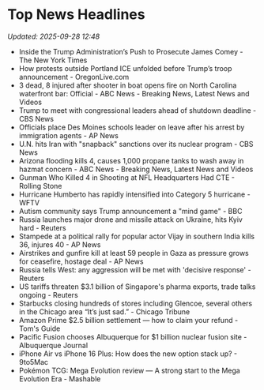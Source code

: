 # Top News Headlines

_Updated: 2025-09-28 12:48_

- Inside the Trump Administration’s Push to Prosecute James Comey - The New York Times
- How protests outside Portland ICE unfolded before Trump’s troop announcement - OregonLive.com
- 3 dead, 8 injured after shooter in boat opens fire on North Carolina waterfront bar: Official - ABC News - Breaking News, Latest News and Videos
- Trump to meet with congressional leaders ahead of shutdown deadline - CBS News
- Officials place Des Moines schools leader on leave after his arrest by immigration agents - AP News
- U.N. hits Iran with "snapback" sanctions over its nuclear program - CBS News
- Arizona flooding kills 4, causes 1,000 propane tanks to wash away in hazmat concern - ABC News - Breaking News, Latest News and Videos
- Gunman Who Killed 4 in Shooting at NFL Headquarters Had CTE - Rolling Stone
- Hurricane Humberto has rapidly intensified into Category 5 hurricane - WFTV
- Autism community says Trump announcement a "mind game" - BBC
- Russia launches major drone and missile attack on Ukraine, hits Kyiv hard - Reuters
- Stampede at a political rally for popular actor Vijay in southern India kills 36, injures 40 - AP News
- Airstrikes and gunfire kill at least 59 people in Gaza as pressure grows for ceasefire, hostage deal - AP News
- Russia tells West: any aggression will be met with 'decisive response' - Reuters
- US tariffs threaten $3.1 billion of Singapore's pharma exports, trade talks ongoing - Reuters
- Starbucks closing hundreds of stores including Glencoe, several others in the Chicago area “It’s just sad.” - Chicago Tribune
- Amazon Prime $2.5 billion settlement — how to claim your refund - Tom's Guide
- Pacific Fusion chooses Albuquerque for $1 billion nuclear fusion site - Albuquerque Journal
- iPhone Air vs iPhone 16 Plus: How does the new option stack up? - 9to5Mac
- Pokémon TCG: Mega Evolution review — A strong start to the Mega Evolution Era - Mashable